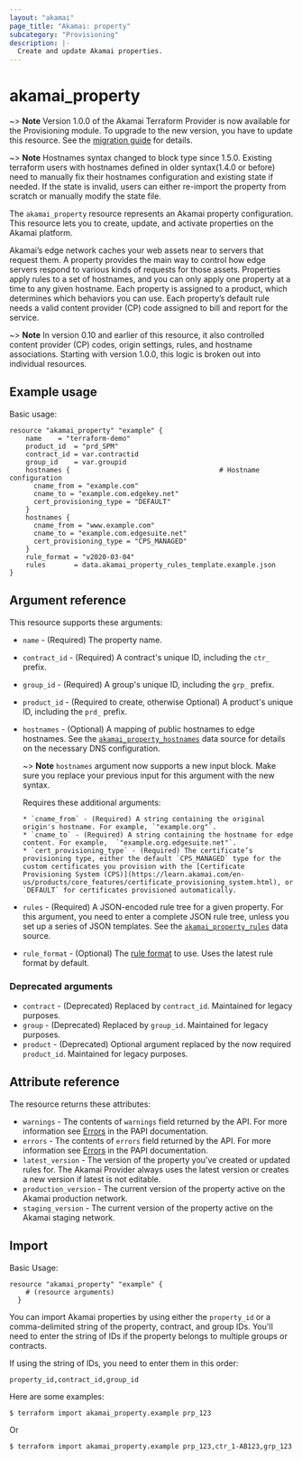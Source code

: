```yaml
---
layout: "akamai"
page_title: "Akamai: property"
subcategory: "Provisioning"
description: |-
  Create and update Akamai properties.
---
```


# akamai_property

~> **Note** Version 1.0.0 of the Akamai Terraform Provider is now available for the Provisioning module. To upgrade to the new version, you have to update this resource. See the [migration guide](../guides/1.0_migration.md) for details.

~> **Note** Hostnames syntax changed to block type since 1.5.0. Existing terraform users with hostnames defined in older syntax(1.4.0 or before) need to manually fix their hostnames configuration and existing state if needed. 
If the state is invalid, users can either re-import the property from scratch or manually modify the state file. 

The `akamai_property` resource represents an Akamai property configuration.
This resource lets you to create, update, and activate properties on the
Akamai platform.

Akamai’s edge network caches your web assets near to servers that request them.
A property provides the main way to control how edge servers respond to various
kinds of requests for those assets. Properties apply rules to a set of hostnames,
and you can only apply one property at a time to any given hostname. Each property
is assigned to a product, which determines which behaviors you can use. Each
property’s default rule needs a valid content provider (CP) code assigned to bill
and report for the service.

~> **Note** In version 0.10 and earlier of this resource, it also controlled content provider (CP) codes, origin settings, rules, and hostname associations. Starting with version 1.0.0, this logic is broken out into individual resources.

## Example usage

Basic usage:

```hcl
resource "akamai_property" "example" {
    name    = "terraform-demo"
    product_id  = "prd_SPM"
    contract_id = var.contractid
    group_id    = var.groupid
    hostnames {                                     # Hostname configuration
      cname_from = "example.com"
      cname_to = "example.com.edgekey.net"
      cert_provisioning_type = "DEFAULT"
    }
    hostnames {
      cname_from = "www.example.com"
      cname_to = "example.com.edgesuite.net"
      cert_provisioning_type = "CPS_MANAGED"
    }
    rule_format = "v2020-03-04"
    rules       = data.akamai_property_rules_template.example.json
}
```

## Argument reference

This resource supports these arguments:

* `name` - (Required) The property name.
* `contract_id` - (Required) A contract's unique ID, including the `ctr_` prefix.
* `group_id` - (Required) A group's unique ID, including the `grp_` prefix.
* `product_id` - (Required to create, otherwise Optional) A product's unique ID, including the `prd_` prefix.
* `hostnames` - (Optional) A mapping of public hostnames to edge hostnames. See the [`akamai_property_hostnames`](../data-sources/property_hostnames.md) data source for details on the necessary DNS configuration.

    ~> **Note** `hostnames` argument now supports a new input block. Make sure you replace your previous input for this argument with the new syntax.

    Requires these additional arguments:

      * `cname_from` - (Required) A string containing the original origin's hostname. For example, `"example.org"`.
      * `cname_to` - (Required) A string containing the hostname for edge content. For example,  `"example.org.edgesuite.net"`.
      * `cert_provisioning_type` - (Required) The certificate’s provisioning type, either the default `CPS_MANAGED` type for the custom certificates you provision with the [Certificate Provisioning System (CPS)](https://learn.akamai.com/en-us/products/core_features/certificate_provisioning_system.html), or `DEFAULT` for certificates provisioned automatically.
* `rules` - (Required) A JSON-encoded rule tree for a given property. For this argument, you need to enter a complete JSON rule tree, unless you set up a series of JSON templates. See the [`akamai_property_rules`](../data-sources/property_rules.md) data source.
* `rule_format` - (Optional) The [rule format](https://developer.akamai.com/api/core_features/property_manager/v1.html#getruleformats) to use. Uses the latest rule format by default.

### Deprecated arguments

* `contract` - (Deprecated) Replaced by `contract_id`. Maintained for legacy purposes.
* `group` - (Deprecated) Replaced by `group_id`. Maintained for legacy purposes.
* `product` - (Deprecated) Optional argument replaced by the now required `product_id`. Maintained for legacy purposes.

## Attribute reference

The resource returns these attributes:

* `warnings` - The contents of `warnings` field returned by the API. For more information see [Errors](https://developer.akamai.com/api/core_features/property_manager/v1.html#errors) in the PAPI documentation.
* `errors` - The contents of `errors` field returned by the API. For more information see [Errors](https://developer.akamai.com/api/core_features/property_manager/v1.html#errors) in the PAPI documentation.
* `latest_version` - The version of the property you've created or updated rules for. The Akamai Provider always uses the latest version or creates a new version if latest is not editable.
* `production_version` - The current version of the property active on the Akamai production network.
* `staging_version` - The current version of the property active on the Akamai staging network.

## Import

Basic Usage:

```hcl
resource "akamai_property" "example" {
    # (resource arguments)
  }
```

You can import Akamai properties by using either the `property_id` or a comma-delimited
string of the property, contract, and group IDs. You'll need to enter the string of IDs if the property belongs to multiple groups or contracts.

If using the string of IDs, you need to enter them in this order:

`property_id,contract_id,group_id`

Here are some examples:

```shell
$ terraform import akamai_property.example prp_123
```

Or

```shell
$ terraform import akamai_property.example prp_123,ctr_1-AB123,grp_123
```
